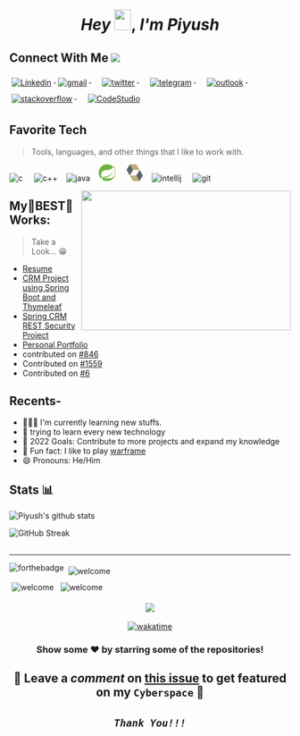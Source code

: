  <!-- piyush168713 is a special repository: its README.md will appear on your profile! -->
 

<h1 align="center">
    <em>Hey</em> <img src="svg/Hi.gif" height="37px" width="30px">, <em>I'm Piyush</em>
</h1>

## Connect With Me <a target="_blank"><img src="svg/Handshake.gif" height="32px" style="max-width:100%;">
    
 <!--
<a href="#">
    <img src="svg/dev/services/hackerrank.svg" alt="hackerrank" style="vertical-align:top; margin:6px 4px"></a>&nbsp; &nbsp;  -->
 <a href="https://www.linkedin.com/in/piyush1687">  
 <img src="svg/social/linkedin.svg" alt="Linkedin" style="vertical-align:top; margin:6px 4px">
</a><!--&nbsp; &nbsp;  <a href="#">
    <img src="svg/social/instagram.svg" alt="instagram" style="vertical-align:top; margin:6px 4px">
</a>  &nbsp; &nbsp;  <a href="#">
<img src="svg/social/whatsapp.svg" alt="whatsapp" style="vertical-align:top; margin:6px 4px">
</a>&nbsp; &nbsp; -->  <a href="mailto:kumarpiyush25777@gmail.com">
    <img src="svg/social/gmail.svg" alt="gmail" style="vertical-align:top; margin:6px 4px">
  </a>&nbsp; &nbsp; <a href="https://twitter.com/Py20_os/">
    <img src="svg/social/twitter.svg" alt="twitter" style="vertical-align:top; margin:6px 4px">
  </a>&nbsp; &nbsp;  <a href="https://t.me/Piyush168713">
    <img src="svg/social/telegram.svg" alt="telegram" style="vertical-align:top; margin:6px 4px">
  </a>&nbsp; &nbsp;  <a href="mailto:20BCS9107@cuchd.in">
    <img src="svg/social/outlook.svg" alt="outlook" style="vertical-align:top; margin:6px 4px">
  </a>&nbsp; &nbsp;  <a href="https://stackoverflow.com/users/16583145/piyush-kumar">
    <img src="svg/social/stackoverflow.svg" alt="stackoverflow" style="vertical-align:top; margin:6px 4px">
  </a>&nbsp; &nbsp;  <a href="#">
    <img src="https://www.codingninjas.com/landing/wp-content/uploads/2021/10/New-Logo-03-1-1024x358.png" alt="CodeStudio" height="30px" style="vertical-align:top; margin:6px 4px">
  </a>
 
 
 
 
 
<h2 align="left" id="#piyush168713">Favorite Tech</h2>

> Tools, languages, and other things that I like to work with.
 
<img src="https://www.techbaz.org/Course/img/c-logo.png" alt="c" height="30"> &nbsp; &nbsp; <img src="https://upload.wikimedia.org/wikipedia/commons/thumb/1/18/ISO_C%2B%2B_Logo.svg/1822px-ISO_C%2B%2B_Logo.svg.png" alt="c++" height="30"> &nbsp; &nbsp;<img src="https://qph.fs.quoracdn.net/main-qimg-48b7a3d8958565e7aa3ad4dbf2312770.webp" alt="java" height="30"> &nbsp; &nbsp;<img src="png/spring.png" alt="spring" height="30"> &nbsp; &nbsp; <img src="png/hibernate.png" alt="hibernate" height="30"> &nbsp; &nbsp;<img src="https://resources.jetbrains.com/storage/products/intellij-idea/img/meta/intellij-idea_logo_300x300.png" alt="intellij" height="30"> &nbsp; &nbsp; <img src="https://upload.wikimedia.org/wikipedia/commons/thumb/e/e0/Git-logo.svg/1280px-Git-logo.svg.png" alt="git" height="25">&nbsp; &nbsp;

 
  <!--### Check Out the Languages and tech I know:-->
<!--
  ## Languages <a target="_blank"><img src="svg/dev/languages/lang.jpg" height="25px" style="max-width:100%;"> -->

 <!-- <img src="svg/dev/languages/cpp.svg" alt="c++" style="vertical-align:top margin:0.0000000000000001px 0.0000000000000001px">  
  <img src="svg/dev/languages/csharp.svg" alt="C" style="vertical-align:top; margin:6px 4px">&nbsp; &nbsp;  <img src="svg/dev/languages/css3.svg" alt="css3" style="vertical-align:top; margin:6px 4px">&nbsp; &nbsp;  <img src="svg/dev/languages/html.svg" alt="html" style="vertical-align:top; margin:6px 4px">&nbsp; &nbsp;  <img src="svg/dev/languages/java.svg" alt="java" style="vertical-align:top; margin:6px 4px">&nbsp; &nbsp;  <img src="svg/dev/languages/js.svg" alt="js" style="vertical-align:top; margin:6px 4px">&nbsp; &nbsp;  <img src="svg/dev/languages/php.svg" alt="php" style="vertical-align:top; margin:6px 4px">&nbsp; &nbsp;  <img src="svg/dev/languages/python.svg" alt="python" style="vertical-align:top; margin:6px 4px">&nbsp; &nbsp;  <img src="svg/dev/languages/r.svg" alt="r" style="vertical-align:top; margin:6px 4px">&nbsp; &nbsp;   <img src="https://upload.wikimedia.org/wikipedia/commons/thumb/e/e0/Git-logo.svg/1280px-Git-logo.svg.png" height="25">&nbsp; &nbsp; 
  <img src="https://www.tinkercad.com/favicon.ico" height="30"> &nbsp; &nbsp;  <img src="svg/dev/tools/visualstudio_code.svg" alt="visualstudio_code" style="vertical-align:top; margin:6px 4px">  <img src="https://image.flaticon.com/icons/png/512/25/25231.png" alt="github" style="vertical-align:top; margin:6px 4px" height="35"> 
-->

<!-- ---------------------------------

<img src="svg/dev/tools/visualstudio_code.svg" alt="visualstudio_code" style="vertical-align:top; margin:6px 4px">
<img src="https://image.flaticon.com/icons/png/512/25/25231.png" alt="github" style="vertical-align:top; margin:6px 4px" height="35"> 
    
---------------------------------------------------------------------------------------------------------------------------

<!--### Pass
- [Resume](https://drive.google.com/file/d/1qY7vGH_BAo3hO8JLDDDHT8ZR5JQ-9Uyx/view?usp=sharing)
-->

<img align="right" height="250" width="375" alt="" src="svg/comp.gif"/>

## My🌟BEST🌟 Works:

> Take a Look... 😁
- [Resume](https://drive.google.com/file/d/1PQ60yS78C0EkV61Lo8dZNT_hDqrAv9P2/view?usp=sharing)
- [CRM Project using Spring Boot and Thymeleaf](https://github.com/piyush168713/thymeleafdemo-employees-crm-security-project.git)
- [Spring CRM REST Security Project](https://github.com/piyush168713/spring-crm-rest-security-project.git)
- [Personal Portfolio](https://piyush168713.github.io/Frontend-Masters/Getting%20Started%20with%20CSS/Basics/index.html)
- contributed on [#846](https://github.com/TheAlgorithms/C/pull/846)
- Contributed on [#1559](https://github.com/TheAlgorithms/C-Plus-Plus/pull/1559)
- Contributed on [#6](https://github.com/PulkitSinghDev/OpenSource-for-Everyone/pull/6) 
<!--- [cpp Notes](https://github.com/piyush168713/cpp.git)
 - [ML-For-Beginners](https://github.com/piyush168713/ML-For-Beginners.git)-->



## Recents- 
- 👨🏽‍💻 I'm currently learning new stuffs.
- 🧐 trying to learn every new technology
- 🥅 2022 Goals: Contribute to more projects and expand my knowledge
- 📓 Fun fact: I like to play <a href="https://www.warframe.com/game">warframe </a>  
 - 😄 Pronouns: He/Him
<!--- :mountain_snow: Pahad ❣️:heavy_heart_exclamation:-->




## Stats 📊
<!--    <p align="center">
<a href="https://github.com/piyush168713">
  <img width="65%" src="https://github-readme-stats.vercel.app/api?username=piyush168713&show_icons=true&theme=tokyonight" />
  <img width="27%" src="https://github-readme-stats.vercel.app/api/top-langs/?username=piyush168713&count_private=true&theme=tokyonight" />
</a>
</p>-->
    
<!--
![Piyush's github stats](https://github-readme-stats.vercel.app/api?username=piyush168713&show_icons=true&hide_border=true&theme=highcontrast)
-->
    
![Piyush's github stats](https://github-readme-stats.vercel.app/api?username=piyush168713&title_color=FFFF00&icon_color=00FFFF&text_color=FFFFFF&bg_color=000000&show_icons=true&hide_border=true)
<br>
<!-- ![Top Langs](https://github-readme-stats.vercel.app/api/top-langs/?username=piyush168713&layout=compact&theme=highcontrast&hide_border=true)
<br> -->
![GitHub Streak](http://github-readme-streak-stats.herokuapp.com?user=piyush168713&theme=highcontrast&hide_border=true)

<!-- ![trophy](https://github-profile-trophy.vercel.app/?username=piyush168713&theme=discord) -->
 
<!-- ![github activity graph](https://activity-graph.herokuapp.com/graph?username=piyush168713&theme=react-dark) -->
   
<!-- <p align="center">   
<img align="center" src="http://github-readme-streak-stats.herokuapp.com?user=piyush168713&theme=highcontrast&hide_border=true"/>
</p> -->

<!-- TOOLS -->
<!--   
## 🛠️ My favorite tools

### 👨‍💻 Programming languages

<p>
    <a href="https://github.com/search?q=user%3ADenverCoder1+is%3Arepo+language%3Aassembly"><img alt="MIPS Assembly" src="https://img.shields.io/badge/Assembly%20-%23525252.svg?logo=mega&logoColor=white"></a>
    <a href="https://github.com/search?q=user%3ADenverCoder1+is%3Arepo+language%3Abash"><img alt="Bash" src="https://img.shields.io/badge/Bash%20-%23121011.svg?logo=gnu-bash&logoColor=white"></a>
    <a href="https://github.com/search?q=user%3ADenverCoder1+is%3Arepo+language%3Ac"><img alt="C" src="https://img.shields.io/badge/C%20-%232370ED.svg?logo=c&logoColor=white"></a>
    <a href="https://github.com/search?q=user%3ADenverCoder1+is%3Arepo+language%3Acpp"><img alt="C++" src="https://img.shields.io/badge/C++%20-%2300599C.svg?logo=c%2B%2B&logoColor=white"></a>
    <a href="https://github.com/search?q=user%3ADenverCoder1+is%3Arepo+language%3Acsharp"><img alt="C#" src="https://img.shields.io/badge/C%23%20-%23239120.svg?logo=c-sharp&logoColor=white"></a>
    <a href="https://github.com/search?q=user%3ADenverCoder1+is%3Arepo+language%3Aceylon"><img alt="Ceylon" src="https://img.shields.io/badge/Ceylon%20-%23E39842.svg?logo=gradle&logoColor=white"></a>
    <a href="https://github.com/search?q=user%3ADenverCoder1+is%3Arepo+language%3Acss"><img alt="CSS" src="https://img.shields.io/badge/CSS%20-%231572B6.svg?logo=css3&logoColor=white"></a>
    <a href="https://github.com/search?q=user%3ADenverCoder1+is%3Arepo+language%3Adart"><img alt="Dart" src="https://img.shields.io/badge/Dart%20-%2315A6C4.svg?logo=dart&logoColor=white"></a>
    <a href="https://github.com/search?q=user%3ADenverCoder1+is%3Arepo+language%3Ags"><img alt="Google Apps Script" src="https://img.shields.io/badge/Google%20Apps%20Script%20-%2302569B.svg?logo=google-cloud&logoColor=white"></a>
    <a href="https://github.com/search?q=user%3ADenverCoder1+is%3Arepo+language%3Ahtml"><img alt="HTML" src="https://img.shields.io/badge/HTML%20-%23E34F26.svg?logo=html5&logoColor=white"></a>
    <a href="https://github.com/search?q=user%3ADenverCoder1+is%3Arepo+language%3Ajava"><img alt="Java" src="https://img.shields.io/badge/Java-%23007396.svg?logo=java&logoColor=white"></a>
    <a href="https://github.com/search?q=user%3ADenverCoder1+is%3Arepo+language%3Ajavascript"><img alt="JavaScript" src="https://img.shields.io/badge/JavaScript%20-%23F7DF1E.svg?logo=javascript&logoColor=black"></a>
    <a href="https://github.com/search?q=user%3ADenverCoder1+is%3Arepo+language%3Atex"><img alt="LaTeX" src="https://img.shields.io/badge/LaTeX%20-%23008080.svg?logo=LaTeX&logoColor=white"></a>
    <a href="https://github.com/search?q=user%3ADenverCoder1+is%3Arepo+language%3Akotlin"><img alt="Kotlin" src="https://img.shields.io/badge/Kotlin-%230095D5.svg?logo=Kotlin&logoColor=white"></a>
    <a href="https://github.com/search?q=user%3ADenverCoder1+is%3Arepo+language%3Ajavascript"><img alt="NodeJS" src="https://img.shields.io/badge/Node.js%20-%2343853D.svg?logo=node.js&logoColor=white"></a>
    <a href="https://github.com/search?q=user%3ADenverCoder1+is%3Arepo+language%3Amarkdown"><img alt="Markdown" src="https://img.shields.io/badge/Markdown-%23000000.svg?logo=markdown&logoColor=white"></a>
    <a href="https://github.com/search?q=user%3ADenverCoder1+is%3Arepo+language%3Aphp"><img alt="PHP" src="https://img.shields.io/badge/PHP-%23777BB4.svg?logo=php&logoColor=white"></a>
    <a href="https://github.com/search?q=user%3ADenverCoder1+is%3Arepo+language%3Aprolog"><img alt="Prolog" src="https://img.shields.io/badge/Prolog-%23E61B23.svg?logo=tripadvisor&logoColor=white"></a>
    <a href="https://github.com/search?q=user%3ADenverCoder1+is%3Arepo+language%3Apython"><img alt="Python" src="https://img.shields.io/badge/Python%20-%2314354C.svg?logo=python&logoColor=white"></a>
    <a href="https://github.com/search?q=user%3ADenverCoder1+is%3Arepo+language%3Aruby"><img alt="Ruby" src="https://img.shields.io/badge/Ruby-CC342D.svg?logo=ruby&logoColor=white"></a>
    <a href="https://github.com/search?q=user%3ADenverCoder1+is%3Arepo+language%3Asass"><img alt="SASS" src="https://img.shields.io/badge/Sass%20-hotpink.svg?logo=SASS&logoColor=white"></a>
    <a href="https://github.com/search?q=user%3ADenverCoder1+is%3Arepo+language%3Ascratch"><img alt="Scratch" src="https://img.shields.io/badge/Scratch%20-%234D97FF.svg?logo=scratch&logoColor=white"></a>
    <a href="https://github.com/search?q=user%3ADenverCoder1+is%3Arepo+language%3Asql"><img alt="SQL" src="https://img.shields.io/badge/SQL%20-%23025E8C.svg?logo=amazon-dynamodb&logoColor=white"></a>
    <a href="https://github.com/search?q=user%3ADenverCoder1+is%3Arepo+language%3Asvg"><img alt="SVG+XML" src="https://img.shields.io/badge/SVG%2BXML%20-%23e0982c.svg?logo=svg&logoColor=white"></a>
    <a href="https://github.com/search?q=user%3ADenverCoder1+is%3Arepo+language%3AtypeScript"><img alt="TypeScript" src="https://img.shields.io/badge/TypeScript%20-%23007ACC.svg?logo=typescript&logoColor=white"></a>
</p>
-->



<!--
### 🧰 Frameworks and libraries

<p>
    <a href="#"><img alt="Arduino" src="https://img.shields.io/badge/-Arduino-00979D?logo=Arduino&logoColor=white"></a>
    <a href="#"><img alt="Cordova" src="https://img.shields.io/badge/-Cordova-E8E8E8?logo=apache-cordova&logoColor=black"></a>
    <a href="#"><img alt="Electron" src="https://img.shields.io/badge/Electron%20-%2320232e.svg?logo=electron&logoColor=white"></a>
    <a href="#"><img alt="Express.js" src="https://img.shields.io/badge/Express.js%20-%23404d59.svg?logo=express&logoColor=white"></a>
    <a href="#"><img alt="Flutter" src="https://img.shields.io/badge/Flutter%20-%2302569B.svg?logo=flutter&logoColor=white"></a>
    <a href="#"><img alt="GitHub Actions" src="https://img.shields.io/badge/GitHub%20Actions%20-%232671E5.svg?logo=github%20actions&logoColor=white"></a>
    <a href="#"><img alt="JUnit" src="https://img.shields.io/badge/JUnit%20-%2325A162.svg?logo=cachet&logoColor=white"></a>
    <a href="#"><img alt="Keras" src="https://img.shields.io/badge/Keras%20-%23D00000.svg?logo=Keras&logoColor=white"></a>
    <a href="#"><img alt="Material Design" src="https://img.shields.io/badge/Material%20Design%20-%230081CB.svg?logo=material-design&logoColor=white"></a>
    <a href="#"><img alt="NumPy" src="https://img.shields.io/badge/Numpy%20-%23013243.svg?logo=numpy&logoColor=white"></a>
    <a href="#"><img alt="Pandas" src="https://img.shields.io/badge/Pandas%20-%23150458.svg?logo=pandas&logoColor=white"></a>
    <a href="#"><img alt="PHPUnit" src="https://img.shields.io/badge/PHPUnit%20-%23366488.svg?logo=jekyll&logoColor=white"></a>
    <a href="#"><img alt="Pytest" src="https://img.shields.io/badge/Pytest%20-%230A9EDC.svg?logo=pytest&logoColor=white"></a>
    <a href="#"><img alt="React" src="https://img.shields.io/badge/React%20-%2320232a.svg?logo=react&logoColor=%2361DAFB"></a>
    <a href="#"><img alt="SonarLint" src="https://img.shields.io/badge/-SonarLint-CB2029?logo=sonarlint&logoColor=white"></a>
    <a href="#"><img alt="Symfony" src="https://img.shields.io/badge/Symfony%20-%23111111.svg?logo=symfony&logoColor=white"></a>
    <a href="#"><img alt="SymPy" src="https://img.shields.io/badge/Sympy%20-%233B5526.svg?logo=sympy&logoColor=white"></a>
    <a href="#"><img alt="TensorFlow" src="https://img.shields.io/badge/TensorFlow%20-%23FF6F00.svg?logo=TensorFlow&logoColor=white"></a>
    <a href="#"><img alt="Wordpress" src="https://img.shields.io/badge/Wordpress-21759B?logo=wordpress&logoColor=white"></a>
    <a href="#"><img alt="WPF (.Net)" src="https://img.shields.io/badge/WPF-5C2D91?logo=.net&logoColor=white"></a>
     <a href="#">
    <img src="svg/dev/frameworks/angular.svg" alt="angular" style="vertical-align:top; margin:6px 4px">
  </a>  

   <a href="#">
    <img src="svg/dev/frameworks/avalonia.svg" alt="avalonia" style="vertical-align:top; margin:6px 4px">
  </a>  

   <a href="#">
    <img src="svg/dev/frameworks/bootstrap.svg" alt="bootstrap" style="vertical-align:top; margin:6px 4px">
  </a>  

  <a href="#">
    <img src="svg/dev/frameworks/flutter.svg" alt="flutter" style="vertical-align:top; margin:6px 4px">
  </a>  

   <a href="#">
    <img src="svg/dev/frameworks/godot.svg" alt="godot" style="vertical-align:top; margin:6px 4px">
  </a>  

  
  <a href="#">
    <img src="svg/dev/frameworks/ionic.svg" alt="ionic" style="vertical-align:top; margin:6px 4px">
  </a>  

  <a href="#">
    <img src="svg/dev/frameworks/jquery.svg" alt="jquery" style="vertical-align:top; margin:6px 4px">
  </a>  


  <a href="#">
    <img src="svg/dev/frameworks/laravel.svg" alt="laravel" style="vertical-align:top; margin:6px 4px">
  </a>  

  <a href="#">
    <img src="svg/dev/frameworks/materialize.svg" alt="materialize" style="vertical-align:top; margin:6px 4px">
  </a>  

  <a href="#">
    <img src="svg/dev/frameworks/nodejs.svg" alt="nodejs" style="vertical-align:top; margin:6px 4px">
  </a>  

  <a href="#">
    <img src="svg/dev/frameworks/nodejs_larger.svg" alt="nodejs_larger" style="vertical-align:top; margin:6px 4px">
  </a>  

  <a href="#">
    <img src="svg/dev/frameworks/phonegap.svg" alt="phonegap" style="vertical-align:top; margin:6px 4px">
  </a>  

  <a href="#">
    <img src="svg/dev/frameworks/qt.svg" alt="qt" style="vertical-align:top; margin:6px 4px">
  </a>  


  <a href="#">
    <img src="svg/dev/frameworks/react.svg" alt="react" style="vertical-align:top; margin:6px 4px">
  </a>  

  <a href="#">
    <img src="svg/dev/frameworks/sencha.svg" alt="sencha" style="vertical-align:top; margin:6px 4px">
  </a>  


   <a href="#">
    <img src="svg/dev/frameworks/unity.svg" alt="unity" style="vertical-align:top; margin:6px 4px">
  </a>  

   <a href="#">
    <img src="svg/dev/frameworks/uwp.svg" alt="uwp" style="vertical-align:top; margin:6px 4px">
  </a>  

  <a href="#">
    <img src="svg/dev/frameworks/vue.svg" alt="vue" style="vertical-align:top; margin:6px 4px">
  </a>  

  <a href="#">
    <img src="svg/dev/frameworks/wpf.svg" alt="wpf" style="vertical-align:top; margin:6px 4px">
  </a>  

  <a href="#">
    <img src="svg/dev/frameworks/xamarin_android.svg" alt="xamarin_android" style="vertical-align:top; margin:6px 4px">
  </a>  

   <a href="#">
    <img src="svg/dev/frameworks/xamarin_forms.svg" alt="xamarin_forms" style="vertical-align:top; margin:6px 4px">
  </a>  

  <a href="#">
    <img src="svg/dev/frameworks/xamarin_ios.svg" alt="xamarin_ios" style="vertical-align:top; margin:6px 4px">
  </a>  

   <a href="#">
    <img src="svg/dev/frameworks/xamarin_mac.svg" alt="xamarin_mac" style="vertical-align:top; margin:6px 4px">
  </a>  
</p>
-->



<!--
### 🗄️ Databases and cloud hosting

<p>
    <a href="#"><img alt="GitHub Pages" src="https://img.shields.io/badge/GitHub%20Pages-%23327FC7.svg?logo=github&logoColor=white"></a>
    <a href="#"><img alt="Heroku" src="https://img.shields.io/badge/Heroku%20-%23430098.svg?logo=heroku&logoColor=white"></a>
    <a href="#"><img alt="MongoDB" src ="https://img.shields.io/badge/MongoDB-%234ea94b.svg?logo=mongodb&logoColor=white"></a>
    <a href="#"><img alt="MySQL" src="https://img.shields.io/badge/MySQL-%2300f.svg?logo=mysql&logoColor=white"></a>
    <a href="#"><img alt="Notion" src="https://img.shields.io/badge/Notion%20-%23010101.svg?logo=notion&logoColor=white"></a>
    <a href="#"><img alt="Oracle" src ="https://img.shields.io/badge/Oracle%20-%23F00000.svg?logo=oracle&logoColor=white"></a>
    <a href="#"><img alt="PostgreSQL" src ="https://img.shields.io/badge/PostgreSQL-%23316192.svg?logo=postgresql&logoColor=white"></a>
    <a href="#"><img alt="Repl.it" src="https://img.shields.io/badge/Repl.it%20-%230D101E.svg?logo=Replit&logoColor=white"></a>
    <a href="#"><img alt="SQLite" src ="https://img.shields.io/badge/SQLite-%2307405e.svg?logo=sqlite&logoColor=white"></a>
    <a href="#"><img alt="Vercel" src="https://img.shields.io/badge/Vercel%20-%23000000.svg?logo=vercel&logoColor=white"></a>
</p>
-->


<!--
### 💻 Software and tools

<p>
    <a href="#"><img alt="Adobe" src="https://img.shields.io/badge/Adobe%20-%23FF0000.svg?logo=adobe&logoColor=white"></a>
    <a href="#"><img alt="Android Studio" src="https://img.shields.io/badge/Android%20Studio-008678.svg?logo=android-studio&logoColor=white"></a>
    <a href="#"><img alt="Android" src="https://img.shields.io/badge/Android-3DDC84?logo=android&logoColor=white"></a>
    <a href="#"><img alt="Arch Linux" src="https://img.shields.io/badge/Arch%20Linux-1793D1.svg?logo=arch-linux&logoColor=white"></a>
    <a href="#"><img alt="Audacity" src="https://img.shields.io/badge/-Audacity-0000CC?logo=audacity&logoColor=white"></a>
    <a href="#"><img alt="Bitwarden" src="https://img.shields.io/badge/-Bitwarden-175DDC?logo=bitwarden&logoColor=white"></a>
    <a href="#"><img alt="Brave" src="https://img.shields.io/badge/-Brave-FB542B?logo=brave&logoColor=white"></a>
    <a href="#"><img alt="Codepen" src="https://img.shields.io/badge/Codepen-000000.svg?logo=codepen&logoColor=white"></a>
    <a href="#"><img alt="Construct 3" src="https://img.shields.io/badge/Construct%203-00b56a.svg?logo=construct-3&logoColor=white"></a>
    <a href="#"><img alt="Dark Reader" src="https://img.shields.io/badge/-Dark%20Reader-141E24?logo=dark-reader&logoColor=white"></a>
    <a href="#"><img alt="Git" src="https://img.shields.io/badge/Git%20-%23F05033.svg?logo=git&logoColor=white"></a>
    <a href="#"><img alt="Google Sheets" src="https://img.shields.io/badge/Google%20Sheets%20-%2334A853.svg?logo=google%20sheets&logoColor=white"></a>
    <a href="#"><img alt="Inkscape" src="https://img.shields.io/badge/Inkscape-000000?logo=Inkscape&logoColor=white"></a>
    <a href="#"><img alt="Jupyter" src="https://img.shields.io/badge/Jupyter%20-%23F37626.svg?logo=Jupyter&logoColor=white"></a>
    <a href="#"><img alt="Mathematica" src="https://img.shields.io/badge/Mathematica-DD1100.svg?logo=wolfram-mathematica&logoColor=white"></a>
    <a href="#"><img alt="OBS Studio" src="https://img.shields.io/badge/-OBS%20Studio-302E31?logo=obs-studio&logoColor=white"></a>
    <a href="#"><img alt="Photopea" src="https://img.shields.io/badge/Photopea-18A497?logo=photopea&logoColor=white"></a>
    <a href="#"><img alt="Postman" src="https://img.shields.io/badge/Postman-FF6C37?logo=postman&logoColor=white"></a>
    <a href="#"><img alt="Stack Overflow" src="https://img.shields.io/badge/-Stack%20Overflow-FE7A16?logo=stack-overflow&logoColor=white"></a>
    <a href="#"><img alt="Visual Studio Code" src="https://img.shields.io/badge/Visual%20Studio%20Code-0078d7.svg?logo=visual-studio-code&logoColor=white"></a>
    <a href="#">
    <img src="svg/dev/tools/android_studio.svg" alt="android_studio" style="vertical-align:top; margin:6px 4px">
  </a> 
  <a href="#">
    <img src="svg/dev/tools/android_studio_colour.svg" alt="android_studio_colour" style="vertical-align:top; margin:6px 4px">
  </a> 

  <a href="#">
    <img src="svg/dev/tools/bash.svg" alt="bash" style="vertical-align:top; margin:6px 4px">
  </a> 

  <a href="#">
    <img src="svg/dev/tools/docker.svg" alt="docker" style="vertical-align:top; margin:6px 4px">
  </a> 


  <a href="#">
    <img src="svg/dev/tools/eclipse.svg" alt="eclipse" style="vertical-align:top; margin:6px 4px">
  </a> 


  <a href="#">
    <img src="svg/dev/tools/jetbrains_appcode.svg" alt="jetbrains_appcode" style="vertical-align:top; margin:6px 4px">
  </a> 

  <a href="#">
    <img src="svg/dev/tools/jetbrains_clion.svg" alt="jetbrains_clion" style="vertical-align:top; margin:6px 4px">
  </a> 

  <a href="#">
    <img src="svg/dev/tools/jetbrains_datagrip.svg" alt="jetbrains_datagrip" style="vertical-align:top; margin:6px 4px">
  </a> 

  <a href="#">
    <img src="svg/dev/tools/jetbrains_datalore.svg" alt="jetbrains_datalore" style="vertical-align:top; margin:6px 4px">
  </a> 

  <a href="#">
    <img src="svg/dev/tools/jetbrains_goland.svg" alt="jetbrains_goland" style="vertical-align:top; margin:6px 4px">
  </a> 

  <a href="#">
    <img src="svg/dev/tools/jetbrains_intellij.svg" alt="jetbrains_intellij" style="vertical-align:top; margin:6px 4px">
  </a> 

  <a href="#">
    <img src="svg/dev/tools/jetbrains_phpstorm.svg" alt="jetbrains_phpstorm" style="vertical-align:top; margin:6px 4px">
  </a> 

  <a href="#">
    <img src="svg/dev/tools/jetbrains_pycharm.svg" alt="jetbrains_pycharm" style="vertical-align:top; margin:6px 4px">
  </a> 
  
  <a href="#">
    <img src="svg/dev/tools/jetbrains_rider.svg" alt="jetbrains_rider" style="vertical-align:top; margin:6px 4px">
  </a> 
  
  <a href="#">
    <img src="svg/dev/tools/jetbrains_rubymine.svg" alt="jetbrains_rubymine" style="vertical-align:top; margin:6px 4px">
  </a> 

  <a href="#">
    <img src="svg/dev/tools/jetbrains_webstorm.svg" alt="jetbrains webstorm" style="vertical-align:top; margin:6px 4px">
  </a> 

  <a href="#">
    <img src="svg/dev/tools/linqpad.svg" alt="linqpad" style="vertical-align:top; margin:6px 4px">
  </a> 

  <a href="#">
    <img src="svg/dev/tools/ndepend.svg" alt="ndepend" style="vertical-align:top; margin:6px 4px">
  </a> 

  <a href="#">
    <img src="svg/dev/tools/powershell.svg" alt="powershell" style="vertical-align:top; margin:6px 4px">
  </a> 


  <a href="#">
    <img src="svg/dev/tools/visualstudio.svg" alt="visualstudio" style="vertical-align:top; margin:6px 4px">
  </a> 

  <a href="#">
    <img src="svg/dev/tools/visualstudio_code.svg" alt="visualstudio_code" style="vertical-align:top; margin:6px 4px">
  </a> 


  <a href="#">
    <img src="svg/dev/tools/vmware.svg" alt="vmware" style="vertical-align:top; margin:6px 4px">
  </a> 

  <a href="#">
    <img src="svg/dev/tools/xcode.svg" alt="xcode" style="vertical-align:top; margin:6px 4px">
  </a> 
</p>    
-->
 



<!--
### Services 
<p align="left">
  <a href="#">
    <img src="svg/dev/services/aws.svg" alt="aws" style="vertical-align:top; margin:6px 4px">
  </a> 

  <a href="#">
    <img src="svg/dev/services/azure.svg" alt="azure" style="vertical-align:top; margin:6px 4px">
  </a> 

  <a href="#">
    <img src="svg/dev/services/codechef.svg" alt="codechef" style="vertical-align:top; margin:6px 4px">
  </a> 

  <a href="#">
    <img src="svg/dev/services/codewars.svg" alt="codewars" style="vertical-align:top; margin:6px 4px">
  </a> 

  <a href="#">
    <img src="svg/dev/services/digitalocean.svg" alt="digitalocean" style="vertical-align:top; margin:6px 4px">
  </a> 

  <a href="#">
    <img src="svg/dev/services/dockerhub.svg" alt="dockerhub" style="vertical-align:top; margin:6px 4px">
  </a> 
  
  <a href="#">
    <img src="svg/dev/services/excercism.svg" alt="excercism" style="vertical-align:top; margin:6px 4px">
  </a> 

  <a href="#">
    <img src="svg/dev/services/exchange.svg" alt="exchange" style="vertical-align:top; margin:6px 4px">
  </a> 

  <a href="#">
    <img src="svg/dev/services/gcp.svg" alt="gcp" style="vertical-align:top; margin:6px 4px">
  </a> 

  <a href="#">
    <img src="svg/dev/services/google_cloud_platform.svg" alt="google_cloud_platform" style="vertical-align:top; margin:6px 4px">
  </a> 

  <a href="#">
    <img src="svg/dev/services/hackerrank.svg" alt="hackerrank" style="vertical-align:top; margin:6px 4px">
  </a> 

  <a href="#">
    <img src="svg/dev/services/kubernetes.svg" alt="kubernetes" style="vertical-align:top; margin:6px 4px">
  </a> 

  
  <a href="#">
    <img src="svg/dev/services/leetcode.svg" alt="leetcode" style="vertical-align:top; margin:6px 4px">
  </a> 

  <a href="#">
    <img src="svg/dev/services/npm.svg" alt="npm" style="vertical-align:top; margin:6px 4px">
  </a> 

  <a href="#">
    <img src="svg/dev/services/nuget.svg" alt="nuget" style="vertical-align:top; margin:6px 4px">
  </a> 

  <a href="#">
    <img src="svg/dev/services/office_365.svg" alt="office 365" style="vertical-align:top; margin:6px 4px">
  </a> -->

  

<!--

### Misc
<p align="left">
  <a href="#">
    <img src="svg/dev/misc/ai.svg" alt="ai" style="vertical-align:top; margin:6px 4px">
  </a>  

   <a href="#">
    <img src="svg/dev/misc/chrome.svg" alt="chrome" style="vertical-align:top; margin:6px 4px">
  </a>  

   <a href="#">
    <img src="svg/dev/misc/cloud.svg" alt="cloud" style="vertical-align:top; margin:6px 4px">
  </a>  

   <a href="#">
    <img src="svg/dev/misc/datascience.svg" alt="datascience" style="vertical-align:top; margin:6px 4px">
  </a>  

   <a href="#">
    <img src="svg/dev/misc/desktop.svg" alt="desktop" style="vertical-align:top; margin:6px 4px">
  </a>  

   <a href="#">
    <img src="svg/dev/misc/edge.svg" alt="edge" style="vertical-align:top; margin:6px 4px">
  </a>  

   <a href="#">
    <img src="svg/dev/misc/firefox.svg" alt="firefox" style="vertical-align:top; margin:6px 4px">
  </a>  

   <a href="#">
    <img src="svg/dev/misc/gamedev.svg" alt="gamedev" style="vertical-align:top; margin:6px 4px">
  </a>  

   <a href="#">
    <img src="svg/dev/misc/iot.svg" alt="iot" style="vertical-align:top; margin:6px 4px">
  </a>  

   <a href="#">
    <img src="svg/dev/misc/mobile.svg" alt="mobile" style="vertical-align:top; margin:6px 4px">
  </a>  

   <a href="#">
    <img src="svg/dev/misc/security.svg" alt="security" style="vertical-align:top; margin:6px 4px">
  </a>  

  <a href="#">
    <img src="svg/dev/misc/tablet.svg" alt="tablet" style="vertical-align:top; margin:6px 4px">
  </a>  

   <a href="#">
    <img src="svg/dev/misc/tools.svg" alt="tools" style="vertical-align:top; margin:6px 4px">
  </a>  

  
   <a href="#">
    <img src="svg/dev/misc/vr.svg" alt="vr" style="vertical-align:top; margin:6px 4px">
  </a>  


   <a href="#">
    <img src="svg/dev/misc/web.svg" alt="web" style="vertical-align:top; margin:6px 4px">
  </a>  
</p>  -->


<!--

## Blogging Platforms
<p align="left">
  <a href="#">
    <img src="svg/blogs/blogger.svg" alt="blogger" style="vertical-align:top; margin:6px 4px">
  </a>  

 <a href="#">
    <img src="svg/blogs/devto.svg" alt="dev.to" style="vertical-align:top; margin:6px 4px">
  </a>  

   <a href="#">
    <img src="svg/blogs/medium.svg" alt="medium" style="vertical-align:top; margin:6px 4px">
  </a>  

   <a href="#">
    <img src="svg/blogs/microblog.svg" alt="microblog" style="vertical-align:top; margin:6px 4px">
  </a>  

   <a href="#">
    <img src="svg/blogs/rss.svg" alt="rss" style="vertical-align:top; margin:6px 4px">
  </a>  

   <a href="#">
    <img src="svg/blogs/tumblr.svg" alt="tumblr" style="vertical-align:top; margin:6px 4px">
  </a>  

   <a href="#">
    <img src="svg/blogs/wordpress.svg" alt="wordpress" style="vertical-align:top; margin:6px 4px">
  </a>   
</p>



-->



##
<!-- ACTIVITY GRAPH -->
<!--<a href="https://github.com/ashutosh00710/github-readme-activity-graph"><img  alt="piyush168713's Activity Graph" src="https://activity-graph.herokuapp.com/graph?username=piyush168713&bg_color=1F222E&color=F8D866&line=F85D7F&point=FFFFFF&hide_border=true" /></a>-->


---------------------------------------------------------------------------------------------------------------------------

![forthebadge](https://forthebadge.com/images/badges/built-with-love.svg)
<img src="svg/check-it-out.svg" alt="welcome" style="vertical-align:top; margin:6px 4px"><br>
<img src="svg/welcome-contributors.svg" alt="welcome" style="vertical-align:top; margin:6px 4px">
<img src="svg/open-source.svg" alt="welcome" style="vertical-align:top; margin:6px 4px">
<!-- PROFILE VIEWS -->
<p align="center"> <img src="https://komarev.com/ghpvc/?username=piyush168713&label=Profile%20views&color=0e75b6&style=flat"/> </p>

 <div align="center">
 
 [![wakatime](https://wakatime.com/badge/user/6fa6edb6-afcc-46bc-80e8-d4b3d1edecdb.svg)](https://wakatime.com/@6fa6edb6-afcc-46bc-80e8-d4b3d1edecdb/)
 
<div align="center">

### Show some ❤️ by starring some of the repositories!

</div>
<h2 align="center">
    👾 Leave a <em>comment</em> on <a href="https://github.com/piyush168713/piyush168713/issues/2">this issue</a> to get featured on my <code>Cyberspace</code> 👾
</h2>

 <!-- <h2 align="center">
  <a href="https://github.com/piyush168713/piyush168713/blob/main/help/payment.png">
    <img src="https://github.com/piyush168713/piyush168713/blob/main/png/click.jpg" alt="Donate Now" style="vertical-align:top; margin:6px 4px" height="40">
</h2>  -->
 
 
<h2 align="center">
    <code><em>Thank You!!!</em></code>
</h2>
